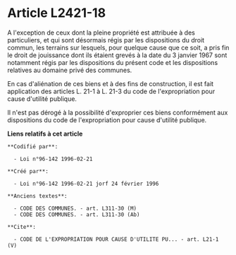 # Article L2421-18

A l'exception de ceux dont la pleine propriété est attribuée à des particuliers, et qui sont désormais régis par les
dispositions du droit commun, les terrains sur lesquels, pour quelque cause que ce soit, a pris fin le droit de jouissance
dont ils étaient grevés à la date du 3 janvier 1967 sont notamment régis par les dispositions du présent code et les
dispositions relatives au domaine privé des communes. 

En cas d'aliénation de ces biens et à des fins de construction, il est fait application des articles L. 21-1 à L. 21-3 du
code de l'expropriation pour cause d'utilité publique. 

Il n'est pas dérogé à la possibilité d'exproprier ces biens conformément aux dispositions du code de l'expropriation pour
cause d'utilité publique.

**Liens relatifs à cet article**

	**Codifié par**:

	  - Loi n°96-142 1996-02-21

	**Créé par**:

	  - Loi n°96-142 1996-02-21 jorf 24 février 1996

	**Anciens textes**:

	  - CODE DES COMMUNES. - art. L311-30 (M)
	  - CODE DES COMMUNES. - art. L311-30 (Ab)

	**Cite**:

	  - CODE DE L'EXPROPRIATION POUR CAUSE D'UTILITE PU... - art. L21-1 (V)
